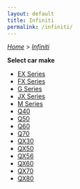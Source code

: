 ```yaml
---
layout: default
title: Infiniti
permalink: /infiniti/
---
```

[*Home*](/) > [*Infiniti*](/infiniti/)

**Select car make**

- [EX Series](/infiniti/ex-series/)
- [FX Series](/infiniti/fx-series/)
- [G Series](/infiniti/g-series/)
- [JX Series](/infiniti/jx-series/)
- [M Series](/infiniti/m-series/)
- [Q40](/infiniti/q40/)
- [Q50](/infiniti/q50/)
- [Q60](/infiniti/q60/)
- [Q70](/infiniti/q70/)
- [QX30](/infiniti/qx30/)
- [QX50](/infiniti/qx50/)
- [QX56](/infiniti/qx56/)
- [QX60](/infiniti/qx60/)
- [QX70](/infiniti/qx70/)
- [QX80](/infiniti/qx80/)